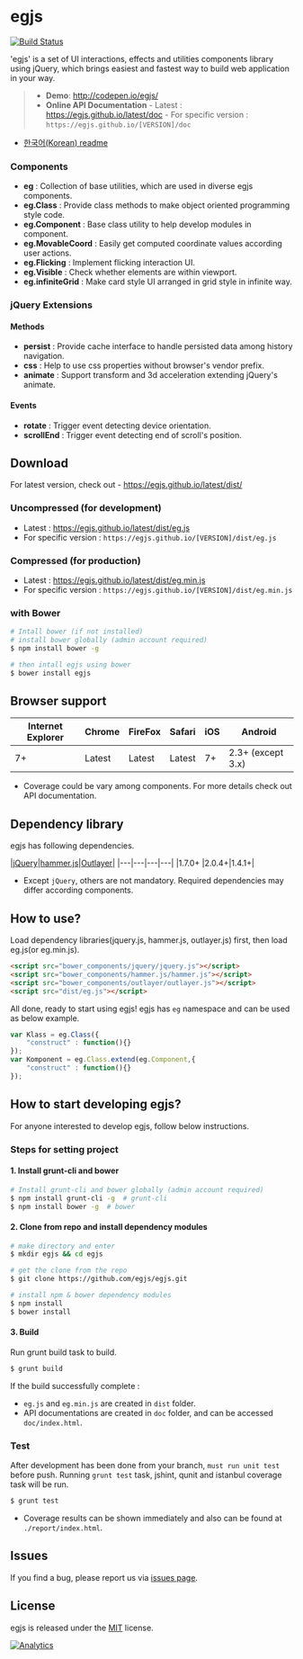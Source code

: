 # egjs 
[![Build Status](https://travis-ci.org/egjs/egjs.svg?branch=master)](https://travis-ci.org/egjs/egjs)

'egjs' is a set of UI interactions, effects and utilities components library using jQuery, which brings easiest and fastest way to build web application in your way.

> - **Demo**: http://codepen.io/egjs/
> - **Online API Documentation**
    - Latest : https://egjs.github.io/latest/doc
    - For specific version : `https://egjs.github.io/[VERSION]/doc`

- [한국어(Korean) readme](README-ko.md)

### Components
* **eg** : Collection of base utilities, which are used in diverse egjs components.
* **eg.Class** : Provide class methods to make object oriented programming style code.
* **eg.Component** : Base class utility to help develop modules in component.
* **eg.MovableCoord** : Easily get computed coordinate values according user actions.
* **eg.Flicking** : Implement flicking interaction UI.
* **eg.Visible** : Check whether elements are within viewport.
* **eg.infiniteGrid** : Make card style UI arranged in grid style in infinite way.
 
### jQuery Extensions
#### Methods
* **persist** : Provide cache interface to handle persisted data among history navigation.
* **css** : Help to use css properties without browser's vendor prefix.
* **animate** : Support transform and 3d acceleration extending jQuery's animate.

#### Events
* **rotate** : Trigger event detecting device orientation.
* **scrollEnd** : Trigger event detecting end of scroll's position.

## Download
For latest version, check out - https://egjs.github.io/latest/dist/

### Uncompressed (for development)
  - Latest : https://egjs.github.io/latest/dist/eg.js  
  - For specific version :  `https://egjs.github.io/[VERSION]/dist/eg.js  `

### Compressed (for production)
  - Latest : https://egjs.github.io/latest/dist/eg.min.js
  - For specific version : `https://egjs.github.io/[VERSION]/dist/eg.min.js`

### with Bower

```bash
# Intall bower (if not installed)
# install bower globally (admin account required)
$ npm install bower -g

# then intall egjs using bower
$ bower install egjs
```

## Browser support

|Internet Explorer|Chrome|FireFox|Safari|iOS|Android|
|---|---|---|---|---|---|
|7+|Latest|Latest|Latest|7+|2.3+ (except 3.x)|
- Coverage could be vary among components. For more details check out API documentation.

## Dependency library

egjs has following dependencies.

|[jQuery](https://jquery.com/)|[hammer.js](http://hammerjs.github.io/)|[Outlayer](https://github.com/metafizzy/outlayer/)|
|---|---|---|---|
|1.7.0+ |2.0.4+|1.4.1+|
- Except `jQuery`, others are not mandatory. Required dependencies may differ according components.


## How to use?
Load dependency libraries(jquery.js, hammer.js, outlayer.js) first, then load eg.js(or eg.min.js).

```html
<script src="bower_components/jquery/jquery.js"></script>
<script src="bower_components/hammer.js/hammer.js"></script>
<script src="bower_components/outlayer/outlayer.js"></script>
<script src="dist/eg.js"></script>
```

All done, ready to start using egjs!
egjs has `eg` namespace and can be used as below example.

```javascript
var Klass = eg.Class({
    "construct" : function(){}
});
var Komponent = eg.Class.extend(eg.Component,{
    "construct" : function(){}
});
```


## How to start developing egjs?
For anyone interested to develop egjs, follow below instructions.

### Steps for setting project
#### 1. Install grunt-cli and bower
```bash
# Install grunt-cli and bower globally (admin account required)
$ npm install grunt-cli -g  # grunt-cli
$ npm install bower -g  # bower
```

#### 2. Clone from repo and install dependency modules
```bash
# make directory and enter
$ mkdir egjs && cd egjs

# get the clone from the repo
$ git clone https://github.com/egjs/egjs.git

# install npm & bower dependency modules
$ npm install
$ bower install
```

#### 3. Build
Run grunt build task to build.
```bash
$ grunt build
```
If the build successfully complete :

- `eg.js` and `eg.min.js` are created in `dist` folder.
- API documentations are created in `doc` folder, and can be accessed `doc/index.html`.

### Test
After development has been done from your branch, `must run unit test` before push.
Running `grunt test` task, jshint, qunit and istanbul coverage task will be run.
```bash
$ grunt test
```
- Coverage results can be shown immediately and also can be found at `./report/index.html`.

## Issues
If you find a bug, please report us via [issues page](https://github.com/egjs/egjs/issues).

## License
egjs is released under the [MIT](http://egjs.github.io/license) license.


[![Analytics](https://ga-beacon.appspot.com/UA-70842526-5/egjs/readme)](https://github.com/egjs/egjs)

